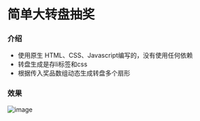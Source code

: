 # 简单大转盘抽奖

### 介绍
- 使用原生 HTML、CSS、Javascript编写的，没有使用任何依赖
- 转盘生成是存li标签和css
- 根据传入奖品数组动态生成转盘多个扇形

### 效果
![image](screenshot.gif)